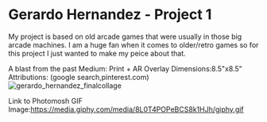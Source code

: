 # Gerardo Hernandez - Project 1
My project is based on old arcade games that were usually in those big arcade machines. I am a huge fan when it comes to older/retro games so for this project I just wanted to make my peice about that.

A blast from the past
Medium: Print + AR Overlay
Dimensions:8.5"x8.5"
Attributions: (google search,pinterest.com)
![gerardo_hernandez_finalcollage](https://user-images.githubusercontent.com/42582681/45798357-82128680-bc5e-11e8-905a-547f5788f8b0.jpg)

Link to Photomosh GIF Image:https://media.giphy.com/media/8L0T4POPeBCS8k1HJh/giphy.gif
